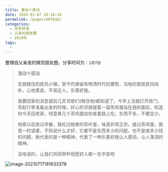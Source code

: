 ```yaml
---
title: 激动十感动
date: 2020-01-07 18:16:34
permalink: /pages/b0f8a6/
categories:
  - 闲言碎语
  - 父亲的朋友圈
  - 2020年
tags:
  - 
---
```

整理自父亲发的微信朋友圈，分享时间为：`1月7日`

> 激动十感动
>
> 在我租住的抚风小镇，至今仍保留有明清时代的建筑，当地的居民民风纯朴，心地善良，平易近人，乐善好施。
>
> 我要回家的消息提前几天邻居们(租住地)都知道了，今早上当我打开房门，背起行李准备出发的时候，好心的邻居提着一袋茶鸡蛋站在我的面前，知道你今天回老家，特意煮几个茶鸡蛋给你拿着路上吃，东西不多，不要显少。
>
> 他家以前卖过早餐，我吃过她煮的茶叶蛋，味道非常正宗。接过茶鸡蛋，我竟一时语塞，不知说什么才好，它都不是东西多少的问题，也不是值多少钱的问题，她代表的是一种精神，代表了一种乐善好施让人感动，让人落泪的精神。
>
> 没啥说的，让我们共同举杯祝愿好人都一生平安吧

![image-20210717181633378](https://tvax4.sinaimg.cn/large/008k1Yt0ly1gskcm8vwfbj30fi0nkwkr.jpg)